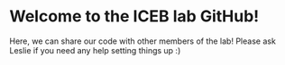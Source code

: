 # Welcome to the ICEB lab GitHub!

Here, we can share our code with other members of the lab! Please ask Leslie if you need any help setting things up :)

